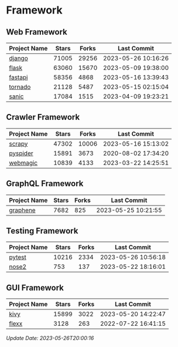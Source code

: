 # Framework

## Web Framework
| Project Name | Stars | Forks | Last Commit |
| ------------ | ----- | ----- | ----------- |
| [django](https://github.com/django/django) | 71005 | 29256 | 2023-05-26 10:16:26 |
| [flask](https://github.com/pallets/flask) | 63060 | 15670 | 2023-05-09 19:38:00 |
| [fastapi](https://github.com/tiangolo/fastapi) | 58356 | 4868 | 2023-05-16 13:39:43 |
| [tornado](https://github.com/tornadoweb/tornado) | 21128 | 5487 | 2023-05-15 02:15:04 |
| [sanic](https://github.com/sanic-org/sanic) | 17084 | 1515 | 2023-04-09 19:23:21 |

## Crawler Framework
| Project Name | Stars | Forks | Last Commit |
| ------------ | ----- | ----- | ----------- |
| [scrapy](https://github.com/scrapy/scrapy) | 47302 | 10006 | 2023-05-16 15:13:02 |
| [pyspider](https://github.com/binux/pyspider) | 15891 | 3673 | 2020-08-02 17:34:20 |
| [webmagic](https://github.com/code4craft/webmagic) | 10839 | 4133 | 2023-03-22 14:25:51 |

## GraphQL Framework
| Project Name | Stars | Forks | Last Commit |
| ------------ | ----- | ----- | ----------- |
| [graphene](https://github.com/graphql-python/graphene) | 7682 | 825 | 2023-05-25 10:21:55 |

## Testing Framework
| Project Name | Stars | Forks | Last Commit |
| ------------ | ----- | ----- | ----------- |
| [pytest](https://github.com/pytest-dev/pytest) | 10216 | 2334 | 2023-05-26 10:56:18 |
| [nose2](https://github.com/nose-devs/nose2) | 753 | 137 | 2023-05-22 18:16:01 |

## GUI Framework
| Project Name | Stars | Forks | Last Commit |
| ------------ | ----- | ----- | ----------- |
| [kivy](https://github.com/kivy/kivy) | 15899 | 3022 | 2023-05-20 14:22:47 |
| [flexx](https://github.com/flexxui/flexx) | 3128 | 263 | 2022-07-22 16:41:15 |

*Update Date: 2023-05-26T20:00:16*